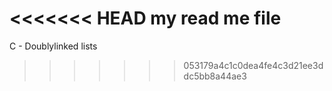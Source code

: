 <<<<<<< HEAD
my read me file
=======
C - Doublylinked lists
>>>>>>> 053179a4c1c0dea4fe4c3d21ee3ddc5bb8a44ae3
